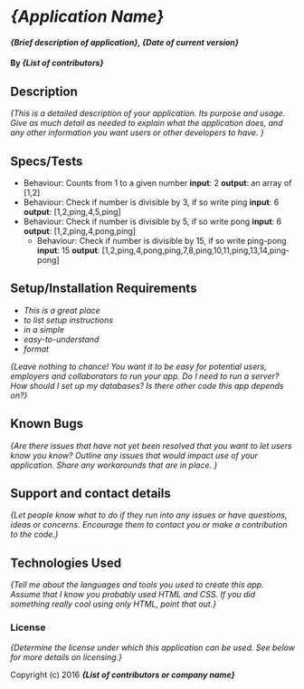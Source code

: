 # _{Application Name}_

#### _{Brief description of application}, {Date of current version}_

#### By _**{List of contributors}**_

## Description

_{This is a detailed description of your application. Its purpose and usage.  Give as much detail as needed to explain what the application does, and any other information you want users or other developers to have. }_

## Specs/Tests
* Behaviour: Counts from 1 to a given number
    **input**: 2
    **output**: an array of [1,2]
* Behaviour: Check if number is divisible by 3, if so write ping
    **input**: 6
    **output**: [1,2,ping,4,5,ping]
* Behaviour: Check if number is divisible by 5, if so write pong
    **input**: 6
    **output**: [1,2,ping,4,pong,ping]
    * Behaviour: Check if number is divisible by 15, if so write ping-pong
    **input**: 15
    **output**: [1,2,ping,4,pong,ping,7,8,ping,10,11,ping,13,14,ping-pong]


## Setup/Installation Requirements

* _This is a great place_
* _to list setup instructions_
* _in a simple_
* _easy-to-understand_
* _format_

_{Leave nothing to chance! You want it to be easy for potential users, employers and collaborators to run your app. Do I need to run a server? How should I set up my databases? Is there other code this app depends on?}_

## Known Bugs

_{Are there issues that have not yet been resolved that you want to let users know you know?  Outline any issues that would impact use of your application.  Share any workarounds that are in place. }_

## Support and contact details

_{Let people know what to do if they run into any issues or have questions, ideas or concerns.  Encourage them to contact you or make a contribution to the code.}_

## Technologies Used

_{Tell me about the languages and tools you used to create this app. Assume that I know you probably used HTML and CSS. If you did something really cool using only HTML, point that out.}_

### License

*{Determine the license under which this application can be used.  See below for more details on licensing.}*

Copyright (c) 2016 **_{List of contributors or company name}_**
